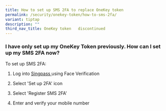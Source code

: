 ```yaml
---
title: How to set up SMS 2FA to replace OneKey token
permalink: /security/onekey-token/how-to-sms-2fa/
variant: tiptap
description: ""
third_nav_title: OneKey token   discontinued
---
```

<h3>I have only set up my OneKey Token previously. How can I set up my SMS 2FA now?</h3>
<p>To set up SMS 2FA:</p>
<ol data-tight="true" class="tight">
<li>
<p>Log into <a href="https://go.gov.sg/singpass-login" rel="noopener" target="_blank"><u>Singpass </u></a>using
Face Verification</p>
</li>
<li>
<p>Select 'Set up 2FA' icon</p>
</li>
<li>
<p>Select 'Register SMS 2FA'</p>
</li>
<li>
<p>Enter and verify your mobile number</p>
</li>
</ol>
<p></p>